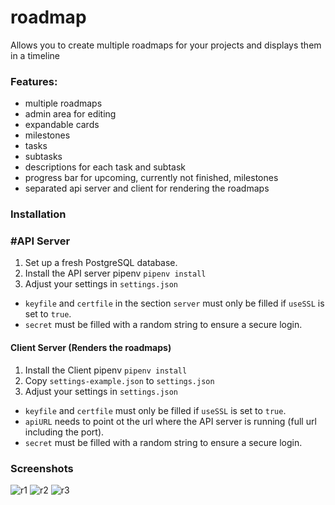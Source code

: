 # roadmap

Allows you to create multiple roadmaps for your projects and displays them in a timeline

### Features:
- multiple roadmaps
- admin area for editing
- expandable cards
- milestones
- tasks
- subtasks
- descriptions for each task and subtask
- progress bar for upcoming, currently not finished, milestones
- separated api server and client for rendering the roadmaps

### Installation

### #API Server
1. Set up a fresh PostgreSQL database.
2. Install the API server pipenv `pipenv install`
3. Adjust your settings in `settings.json`  
  -  `keyfile` and `certfile` in the section `server` must only be filled if `useSSL` is set to `true`.  
  - `secret` must be filled with a random string to ensure a secure login.

#### Client Server (Renders the roadmaps)
1. Install the Client pipenv `pipenv install`
3. Copy `settings-example.json` to `settings.json`
3. Adjust your settings in `settings.json`  
 - `keyfile` and `certfile` must only be filled if `useSSL` is set to `true`.  
 - `apiURL` needs to point ot the url where the API server is running (full url including the port).  
 - `secret` must be filled with a random string to ensure a secure login.

### Screenshots

![r1](https://cloud.githubusercontent.com/assets/16324894/19972309/e44dcede-a1e1-11e6-93f1-2f71f9df1b39.png)
![r2](https://cloud.githubusercontent.com/assets/16324894/19972312/e5574788-a1e1-11e6-991b-4165936dfd73.png)
![r3](https://cloud.githubusercontent.com/assets/16324894/19972313/e63d517e-a1e1-11e6-9470-5df08fadc09f.png)

